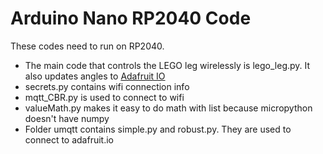 # Arduino Nano RP2040 Code
These codes need to run on RP2040.   
* The main code that controls the LEGO leg wirelessly is lego_leg.py. It also updates angles to [Adafruit IO](https://io.adafruit.com/)
* secrets.py contains wifi connection info   
* mqtt_CBR.py is used to connect to wifi   
* valueMath.py makes it easy to do math with list because micropython doesn't have numpy
* Folder umqtt contains simple.py and robust.py. They are used to connect to adafruit.io   
